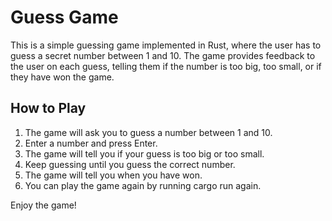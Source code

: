 # Guess Game

This is a simple guessing game implemented in Rust, where the user has to guess a secret number between 1 and 10. The
game provides feedback to the user on each guess, telling them if the number is too big, too small, or if they have won
the game.

## How to Play

1. The game will ask you to guess a number between 1 and 10.
2. Enter a number and press Enter.
3. The game will tell you if your guess is too big or too small.
4. Keep guessing until you guess the correct number.
5. The game will tell you when you have won.
6. You can play the game again by running cargo run again.

Enjoy the game!
